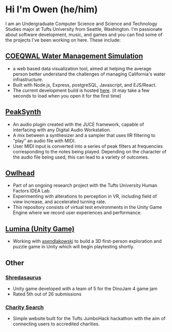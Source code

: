 # Hi I'm Owen (he/him)
I am an Undergraduate Computer Science and Science and Technology Studies major at Tufts University from Seattle, Washington. I'm passionate about software development, music, and games and you can find some of the projects I've been working on here. These include:

## [COEQWAL Water Management Simulation](https://github.com/owennjpr/COEQWAL-WebGame)
- a web based data visualization tool, aimed at helping the average person better understand the challenges of managing California's water infrastructure.
- Built with Node.js, Express, postgreSQL, Javascript, and EJS/React.
- The current development build is hosted [here](https://coeqwal-webgame.onrender.com/). (it may take a few seconds to load when you open it for the first time)

## [PeakSynth](https://github.com/owennjpr/PeakSynth-Audio-Plugin)
- An audio plugin created with the JUCE framework, capable of interfacing with any Digital Audio Workstation.
- A mix between a synthesizer and a sampler that uses IIR filtering to "play" an audio file with MIDI.
- User MIDI input is converted into a series of peak filters at frequencies corresponding to the notes being played. Depending on the character of the audio file being used, this can lead to a variety of outcomes.

## [Owlhead](https://github.com/gmccar05/owlhead)
- Part of an ongoing research project with the Tufts University Human Factors IDEA Lab.
- Experimenting with alterations to perception in VR, including field of view increase, and accelerated turning rate.
- This repository consists of virtual test environments in the Unity Game Engine where we record user experiences and performance.

## [Lumina (Unity Game)](https://github.com/owennjpr/Summer2023Game)
- Working with [asendlakowski](https://github.com/asendlakowski) to build a 3D first-person exploration and puzzle game in Unity which will begin playtesting shortly.

## Other
### [Shredasaurus](https://owennjpr.itch.io/shredasaurus)
- Unity game developed with a team of 5 for the DinoJam 4 game jam
- Rated 5th out of 26 submissions
### [Charity Search](https://github.com/owennjpr/JumboHack2024_CharitySearch)
- Simple website built for the Tufts JumboHack hackathon with the aim of connecting users to accredited charities.

<!--
**owennjpr/owennjpr** is a ✨ _special_ ✨ repository because its `README.md` (this file) appears on your GitHub profile.

Here are some ideas to get you started:

- 🔭 I’m currently working on ...
- 🌱 I’m currently learning ...
- 👯 I’m looking to collaborate on ...
- 🤔 I’m looking for help with ...
- 💬 Ask me about ...
- 📫 How to reach me: ...
- 😄 Pronouns: ...
- ⚡ Fun fact: ...
-->
